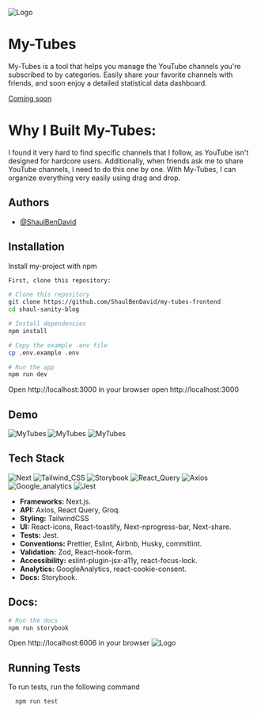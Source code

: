 ![Logo](https://i.postimg.cc/SRqw7qCY/360-F-507468479-Hfrp-T7-CIo-YTBZSGRQi7-Rc-Wgo98wo3vb7.jpg)

# My-Tubes

My-Tubes is a tool that helps you manage the YouTube channels you're subscribed to by categories.
Easily share your favorite channels with friends, and soon enjoy a detailed statistical data dashboard.

[Coming soon](https://my-tubes.com)

# Why I Built My-Tubes:

I found it very hard to find specific channels that I follow, as YouTube isn't designed for hardcore users.
Additionally, when friends ask me to share YouTube channels, I need to do this one by one.
With My-Tubes, I can organize everything very easily using drag and drop.

## Authors

- [@ShaulBenDavid](https://github.com/ShaulBenDavid)

## Installation

Install my-project with npm

```bash
First, clone this repository:

# Clone this repository
git clone https://github.com/ShaulBenDavid/my-tubes-frontend
cd shaul-sanity-blog

# Install dependencies
npm install

# Copy the example .env file
cp .env.example .env

# Run the app
npm run dev

```

Open http://localhost:3000 in your browser
open http://localhost:3000

## Demo

![MyTubes](https://i.postimg.cc/F14wpvSJ/Screenshot-2024-07-06-at-16-30-02.png)
![MyTubes](https://i.postimg.cc/MnNFQJxH/Screenshot-2024-07-06-at-16-30-41.png)
![MyTubes](https://i.postimg.cc/YvhP0q5T/Screenshot-2024-07-06-at-16-31-07.png)

## Tech Stack

![Next](https://img.shields.io/badge/next%20js-000000?style=for-the-badge&logo=nextdotjs&logoColor=white)
![Tailwind_CSS](https://img.shields.io/badge/Tailwind_CSS-38B2AC?style=for-the-badge&logo=tailwind-css&logoColor=white)
![Storybook](https://img.shields.io/badge/storybook-FF4785?style=for-the-badge&logo=storybook&logoColor=white)
![React_Query](https://img.shields.io/badge/React_Query-FF4154?style=for-the-badge&logo=ReactQuery&logoColor=white)
![Axios](https://img.shields.io/badge/axios-671ddf?&style=for-the-badge&logo=axios&logoColor=white)
![Google_analytics](https://img.shields.io/badge/Google%20Analytics-E37400?style=for-the-badge&logo=google%20analytics&logoColor=white)
![Jest](https://img.shields.io/badge/Jest-C21325?style=for-the-badge&logo=jest&logoColor=white)

- **Frameworks:** Next.js.
- **API:** Axios, React Query, Groq.
- **Styling:** TailwindCSS
- **UI:** React-icons, React-toastify, Next-nprogress-bar, Next-share.
- **Tests:** Jest.
- **Conventions:** Prettier, Eslint, Airbnb, Husky, commitlint.
- **Validation:** Zod, React-hook-form.
- **Accessibility:** eslint-plugin-jsx-a11y, react-focus-lock.
- **Analytics:** GoogleAnalytics, react-cookie-consent.
- **Docs:** Storybook.

## Docs:

```bash
# Run the docs
npm run storybook

```

Open http://localhost:6006 in your browser
![Logo](https://i.postimg.cc/qqk3KDP9/Screenshot-2024-02-03-at-15-41-02.png)

## Running Tests

To run tests, run the following command

```bash
  npm run test
```
